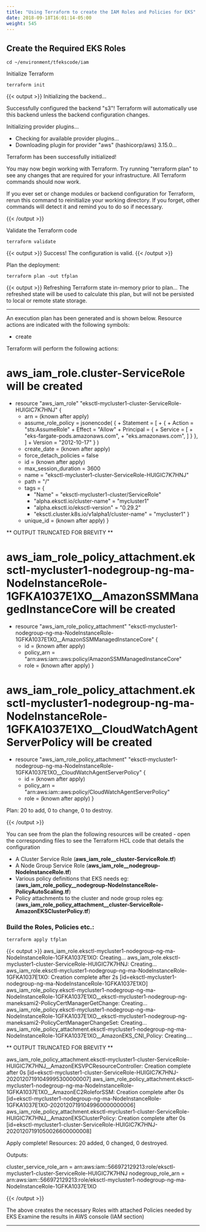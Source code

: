 ```yaml
---
title: "Using Terraform to create the IAM Roles and Policies for EKS"
date: 2018-09-18T16:01:14-05:00
weight: 545
---
```


## Create the Required EKS Roles

```
cd ~/environment/tfekscode/iam
```

Initialize Terraform

```
terraform init
```
{{< output >}}
Initializing the backend...

Successfully configured the backend "s3"! Terraform will automatically
use this backend unless the backend configuration changes.

Initializing provider plugins...
- Checking for available provider plugins...
- Downloading plugin for provider "aws" (hashicorp/aws) 3.15.0...

Terraform has been successfully initialized!

You may now begin working with Terraform. Try running "terraform plan" to see
any changes that are required for your infrastructure. All Terraform commands
should now work.

If you ever set or change modules or backend configuration for Terraform,
rerun this command to reinitialize your working directory. If you forget, other
commands will detect it and remind you to do so if necessary.

{{< /output >}}

Validate the Terraform code
```
terraform validate
```
{{< output >}}
Success! The configuration is valid.
{{< /output >}}

Plan the deployment:
```
terraform plan -out tfplan
```
{{< output >}}
Refreshing Terraform state in-memory prior to plan...
The refreshed state will be used to calculate this plan, but will not be
persisted to local or remote state storage.


------------------------------------------------------------------------

An execution plan has been generated and is shown below.
Resource actions are indicated with the following symbols:
  + create

Terraform will perform the following actions:

  # aws_iam_role.cluster-ServiceRole will be created
  + resource "aws_iam_role" "eksctl-mycluster1-cluster-ServiceRole-HUIGIC7K7HNJ" {
      + arn                   = (known after apply)
      + assume_role_policy    = jsonencode(
            {
              + Statement = [
                  + {
                      + Action    = "sts:AssumeRole"
                      + Effect    = "Allow"
                      + Principal = {
                          + Service = [
                              + "eks-fargate-pods.amazonaws.com",
                              + "eks.amazonaws.com",
                            ]
                        }
                    },
                ]
              + Version   = "2012-10-17"
            }
        )
      + create_date           = (known after apply)
      + force_detach_policies = false
      + id                    = (known after apply)
      + max_session_duration  = 3600
      + name                  = "eksctl-mycluster1-cluster-ServiceRole-HUIGIC7K7HNJ"
      + path                  = "/"
      + tags                  = {
          + "Name"                                        = "eksctl-mycluster1-cluster/ServiceRole"
          + "alpha.eksctl.io/cluster-name"                = "mycluster1"
          + "alpha.eksctl.io/eksctl-version"              = "0.29.2"
          + "eksctl.cluster.k8s.io/v1alpha1/cluster-name" = "mycluster1"
        }
      + unique_id             = (known after apply)
    }


** OUTPUT TRUNCATED FOR BREVITY **

  # aws_iam_role_policy_attachment.eksctl-mycluster1-nodegroup-ng-ma-NodeInstanceRole-1GFKA1037E1XO__AmazonSSMManagedInstanceCore will be created
  + resource "aws_iam_role_policy_attachment" "eksctl-mycluster1-nodegroup-ng-ma-NodeInstanceRole-1GFKA1037E1XO__AmazonSSMManagedInstanceCore" {
      + id         = (known after apply)
      + policy_arn = "arn:aws:iam::aws:policy/AmazonSSMManagedInstanceCore"
      + role       = (known after apply)
    }

  # aws_iam_role_policy_attachment.eksctl-mycluster1-nodegroup-ng-ma-NodeInstanceRole-1GFKA1037E1XO__CloudWatchAgentServerPolicy will be created
  + resource "aws_iam_role_policy_attachment" "eksctl-mycluster1-nodegroup-ng-ma-NodeInstanceRole-1GFKA1037E1XO__CloudWatchAgentServerPolicy" {
      + id         = (known after apply)
      + policy_arn = "arn:aws:iam::aws:policy/CloudWatchAgentServerPolicy"
      + role       = (known after apply)
    }

Plan: 20 to add, 0 to change, 0 to destroy.

{{< /output >}}


You can see from the plan the following resources will be created - open the corresponding files to see the Terraform HCL code that details the configuration

* A Cluster Service Role (**aws_iam_role__cluster-ServiceRole.tf**)
* A Node Group Service Role (**aws_iam_role__nodegroup-NodeInstanceRole.tf**)
* Various policy definitions that EKS needs eg: (**aws_iam_role_policy__nodegroup-NodeInstanceRole-PolicyAutoScaling.tf**)
* Policy attachments to the cluster and node group roles eg:  (**aws_iam_role_policy_attachment__cluster-ServiceRole-AmazonEKSClusterPolicy.tf**)




### Build the Roles, Policies etc.:
```
terraform apply tfplan
```
{{< output >}}
aws_iam_role.eksctl-mycluster1-nodegroup-ng-ma-NodeInstanceRole-1GFKA1037E1XO: Creating...
aws_iam_role.eksctl-mycluster1-cluster-ServiceRole-HUIGIC7K7HNJ: Creating...
aws_iam_role.eksctl-mycluster1-nodegroup-ng-ma-NodeInstanceRole-1GFKA1037E1XO: Creation complete after 2s [id=eksctl-mycluster1-nodegroup-ng-ma-NodeInstanceRole-1GFKA1037E1XO]
aws_iam_role_policy.eksctl-mycluster1-nodegroup-ng-ma-NodeInstanceRole-1GFKA1037E1XO__eksctl-mycluster1-nodegroup-ng-maneksami2-PolicyCertManagerGetChange: Creating...
aws_iam_role_policy.eksctl-mycluster1-nodegroup-ng-ma-NodeInstanceRole-1GFKA1037E1XO__eksctl-mycluster1-nodegroup-ng-maneksami2-PolicyCertManagerChangeSet: Creating...
aws_iam_role_policy_attachment.eksctl-mycluster1-nodegroup-ng-ma-NodeInstanceRole-1GFKA1037E1XO__AmazonEKS_CNI_Policy: Creating....


** OUTPUT TRUNCATED FOR BREVITY **


aws_iam_role_policy_attachment.eksctl-mycluster1-cluster-ServiceRole-HUIGIC7K7HNJ__AmazonEKSVPCResourceController: Creation complete after 0s [id=eksctl-mycluster1-cluster-ServiceRole-HUIGIC7K7HNJ-20201207191049995300000007]
aws_iam_role_policy_attachment.eksctl-mycluster1-nodegroup-ng-ma-NodeInstanceRole-1GFKA1037E1XO__AmazonEC2RoleforSSM: Creation complete after 0s [id=eksctl-mycluster1-nodegroup-ng-ma-NodeInstanceRole-1GFKA1037E1XO-20201207191049960000000006]
aws_iam_role_policy_attachment.eksctl-mycluster1-cluster-ServiceRole-HUIGIC7K7HNJ__AmazonEKSClusterPolicy: Creation complete after 0s [id=eksctl-mycluster1-cluster-ServiceRole-HUIGIC7K7HNJ-20201207191050026600000008]

Apply complete! Resources: 20 added, 0 changed, 0 destroyed.

Outputs:

cluster_service_role_arn = arn:aws:iam::566972129213:role/eksctl-mycluster1-cluster-ServiceRole-HUIGIC7K7HNJ
nodegroup_role_arn = arn:aws:iam::566972129213:role/eksctl-mycluster1-nodegroup-ng-ma-NodeInstanceRole-1GFKA1037E1XO

{{< /output >}}


The above creates the necessary Roles with attached Policies needed by EKS 
Examine the results in AWS console (IAM section)

-----






